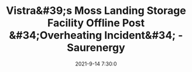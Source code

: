 ---
"title": "Vistra&amp;#39;s Moss Landing Storage Facility Offline Post &amp;#34;Overheating Incident&amp;#34; - Saurenergy"
"date": "2021-9-14 7:30:0"
"feed_name": "GOOGLENEWSCONSTRUCTION"
"feed_website": "https://news.google.com/search?q=construction%2Bincident&hl=en-US&gl=US&ceid=US:en"
"feed_rss": "https://news.google.com/rss/search?q=construction%2Bincident&hl=en-US&gl=US&ceid=US:en"
"link": "https://www.saurenergy.com/solar-energy-news/vistras-moss-landing-storage-facility-offline-post-overheating-incident"
"file": "_posts/2021-1-1-06156337c62625589885334d4c7be9a75553fdfd.md"
"accident": "1"
"drilling": "0"
---